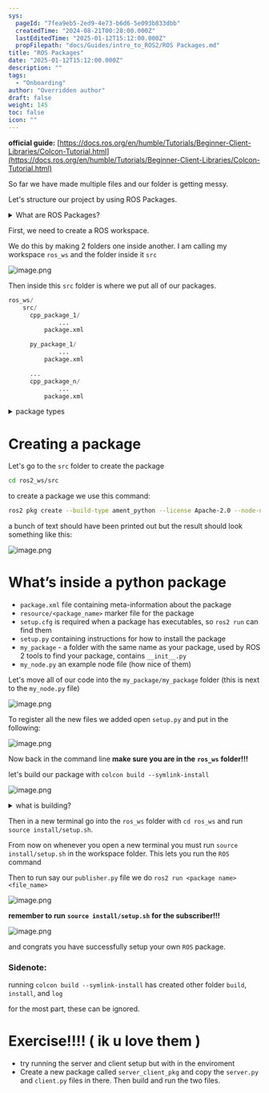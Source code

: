 ```yaml
---
sys:
  pageId: "7fea9eb5-2ed9-4e73-b6d6-5e093b833dbb"
  createdTime: "2024-08-21T00:28:00.000Z"
  lastEditedTime: "2025-01-12T15:12:00.000Z"
  propFilepath: "docs/Guides/intro_to_ROS2/ROS Packages.md"
title: "ROS Packages"
date: "2025-01-12T15:12:00.000Z"
description: ""
tags:
  - "Onboarding"
author: "Overridden author"
draft: false
weight: 145
toc: false
icon: ""
---
```


**official guide:** [https://docs.ros.org/en/humble/Tutorials/Beginner-Client-Libraries/Colcon-Tutorial.html](https://docs.ros.org/en/humble/Tutorials/Beginner-Client-Libraries/Colcon-Tutorial.html)

So far we have made multiple files and our folder is getting messy.

Let's structure our project by using ROS Packages.

<details>

<summary>What are ROS Packages?</summary>

ROS Packages are, as the name implies, packages of code that are highly sharable between ROS developers.

They consist of a folder, `package.xml` file, and source code

```python
      cpp_package_1/
		      ... imagine much code files here ..
          package.xml
```

</details>

First, we need to create a ROS workspace.

We do this by making 2 folders one inside another. I am calling my workspace `ros_ws` and the folder inside it `src`

![image.png](https://prod-files-secure.s3.us-west-2.amazonaws.com/d518164a-d88e-44d1-a4ee-3adb3bd8bce0/70706947-fd18-4537-a67b-e12946812d31/image.png?X-Amz-Algorithm=AWS4-HMAC-SHA256&X-Amz-Content-Sha256=UNSIGNED-PAYLOAD&X-Amz-Credential=ASIAZI2LB466RAXUBH2L%2F20250613%2Fus-west-2%2Fs3%2Faws4_request&X-Amz-Date=20250613T161026Z&X-Amz-Expires=3600&X-Amz-Security-Token=IQoJb3JpZ2luX2VjEDAaCXVzLXdlc3QtMiJHMEUCIDMsPA5xilBCs%2Bcf4pd3J%2FXyCdaOxjChN9MovKyPKUZYAiEAntyUWwWx0srv0yIuN1PBtHuG6eys0jiBIe8jbs0CCnUq%2FwMIGRAAGgw2Mzc0MjMxODM4MDUiDD1I5hqmFpULqpdpBSrcA6ywZOXkMpUh7cHGrIGg%2FadmKbn3OfYJXySqIDsJkUUwh80zzMbB8zu7K9YjUJ6IO9k%2FqsnM%2FIlUolXPXvLLoT%2BEMZoLy65G7wy3uwJiUd4uoX0tmp83iq5q41eXQpIcyX36UM6aobsmahdUYVK75Ui%2BvxY1kYlt24eSZIGoHTXM0ga7NxweWRAGHazp4DGz33Ikqb0aNmOZkE4ZCP0azEJ4NmIaaDn2kRT8OXF462tGmdUU5n7iXTU3anEYNF6TdmtiYSqD1vJ%2FX0wSP9OiTbQdnxG0gAcJIxizneZqMFck9%2Fl0wtei5HTlINYjdzVzO%2Bv0c7e2HxGnHQNLaR1UyxRwpGiktZuxmDC0zNpBylTkGi1Azu8U%2Byl8HvbP988Y%2BNSS1yDsxGXoWk2tG6dmsgs7%2FAt3zSxjtrfcgP%2FFy8vZtbUq1yzUQSIHhnSleP1p%2FAKKz4iZmPVhvSSLTnBsqKENsM05VsnV1IrAXjONXMk9OcrDraVn0MUhNb%2F9pBXX%2B4LhyXNX2aDQ3RLuI3lgV5qMWJNNrYy4rgXzYpCeZSuNYcCegwFsJ2blIMuBv6sFZ44UsXFflHAaHegmngy0C6UGScZHyZcsMuZu1OqTCzaZw9bcNzuG8DaDtD3kMJCYscIGOqUBbEVaaSuKdAW5D2WS3dA1m60L6oOIP81OBrYGkeiL5JPJ1Oi%2BY6fxY%2FNrqTPjIINq0fasU2W7wvD%2FN7G%2Fb70cN%2B0zajh8DHyqL%2B0R7idrv4SIV20H%2FNZPWKjkx44armAz7lLXKz7w9fn4yRauhpTntuhbhaSR4%2BBMstIpcj635OfZ3M0EmvkUjeuVNNz36G0oKRKIY5%2FdPvtR%2F5sHNMUl4a7lhm%2Fy&X-Amz-Signature=17a56eca288cfddc3e42ecfc31717482c409ecd5f7f2ede1b3340584dfd9b18c&X-Amz-SignedHeaders=host&x-amz-checksum-mode=ENABLED&x-id=GetObject)

Then inside this `src` folder is where we put all of our packages.

```python
ros_ws/
    src/
      cpp_package_1/
		      ...
          package.xml

      py_package_1/
		      ...
          package.xml

      ...
      cpp_package_n/
		      ...
          package.xml

```

<details>

<summary>package types</summary>

packages can be either `C++` or python.

the intern file structure is different for each but for this guide we will stick to creating python packages

</details>

# Creating a package

Let's go to the `src` folder to create the package

```bash
cd ros2_ws/src
```

to create a package we use this command:

```bash
ros2 pkg create --build-type ament_python --license Apache-2.0 --node-name my_node my_package
```

a bunch of text should have been printed out but the result should look something like this:

![image.png](https://prod-files-secure.s3.us-west-2.amazonaws.com/d518164a-d88e-44d1-a4ee-3adb3bd8bce0/e6cf1e3f-8512-4a3e-b131-079f800bf3e8/image.png?X-Amz-Algorithm=AWS4-HMAC-SHA256&X-Amz-Content-Sha256=UNSIGNED-PAYLOAD&X-Amz-Credential=ASIAZI2LB466RAXUBH2L%2F20250613%2Fus-west-2%2Fs3%2Faws4_request&X-Amz-Date=20250613T161026Z&X-Amz-Expires=3600&X-Amz-Security-Token=IQoJb3JpZ2luX2VjEDAaCXVzLXdlc3QtMiJHMEUCIDMsPA5xilBCs%2Bcf4pd3J%2FXyCdaOxjChN9MovKyPKUZYAiEAntyUWwWx0srv0yIuN1PBtHuG6eys0jiBIe8jbs0CCnUq%2FwMIGRAAGgw2Mzc0MjMxODM4MDUiDD1I5hqmFpULqpdpBSrcA6ywZOXkMpUh7cHGrIGg%2FadmKbn3OfYJXySqIDsJkUUwh80zzMbB8zu7K9YjUJ6IO9k%2FqsnM%2FIlUolXPXvLLoT%2BEMZoLy65G7wy3uwJiUd4uoX0tmp83iq5q41eXQpIcyX36UM6aobsmahdUYVK75Ui%2BvxY1kYlt24eSZIGoHTXM0ga7NxweWRAGHazp4DGz33Ikqb0aNmOZkE4ZCP0azEJ4NmIaaDn2kRT8OXF462tGmdUU5n7iXTU3anEYNF6TdmtiYSqD1vJ%2FX0wSP9OiTbQdnxG0gAcJIxizneZqMFck9%2Fl0wtei5HTlINYjdzVzO%2Bv0c7e2HxGnHQNLaR1UyxRwpGiktZuxmDC0zNpBylTkGi1Azu8U%2Byl8HvbP988Y%2BNSS1yDsxGXoWk2tG6dmsgs7%2FAt3zSxjtrfcgP%2FFy8vZtbUq1yzUQSIHhnSleP1p%2FAKKz4iZmPVhvSSLTnBsqKENsM05VsnV1IrAXjONXMk9OcrDraVn0MUhNb%2F9pBXX%2B4LhyXNX2aDQ3RLuI3lgV5qMWJNNrYy4rgXzYpCeZSuNYcCegwFsJ2blIMuBv6sFZ44UsXFflHAaHegmngy0C6UGScZHyZcsMuZu1OqTCzaZw9bcNzuG8DaDtD3kMJCYscIGOqUBbEVaaSuKdAW5D2WS3dA1m60L6oOIP81OBrYGkeiL5JPJ1Oi%2BY6fxY%2FNrqTPjIINq0fasU2W7wvD%2FN7G%2Fb70cN%2B0zajh8DHyqL%2B0R7idrv4SIV20H%2FNZPWKjkx44armAz7lLXKz7w9fn4yRauhpTntuhbhaSR4%2BBMstIpcj635OfZ3M0EmvkUjeuVNNz36G0oKRKIY5%2FdPvtR%2F5sHNMUl4a7lhm%2Fy&X-Amz-Signature=9afc986ba005350fe3b46bc6bc9a5162b66f7568e1033d80bd4e25f81083b530&X-Amz-SignedHeaders=host&x-amz-checksum-mode=ENABLED&x-id=GetObject)

# What’s inside a python package

- `package.xml` file containing meta-information about the package
- `resource/<package_name>` marker file for the package
- `setup.cfg` is required when a package has executables, so `ros2 run` can find them
- `setup.py` containing instructions for how to install the package
- `my_package` - a folder with the same name as your package, used by ROS 2 tools to find your package, contains `__init__.py`
- `my_node.py` an example node file (how nice of them)

Let's move all of our code into the `my_package/my_package` folder (this is next to the `my_node.py` file)

![image.png](https://prod-files-secure.s3.us-west-2.amazonaws.com/d518164a-d88e-44d1-a4ee-3adb3bd8bce0/9ce58f11-0da9-4d3e-b86d-506a9685d378/image.png?X-Amz-Algorithm=AWS4-HMAC-SHA256&X-Amz-Content-Sha256=UNSIGNED-PAYLOAD&X-Amz-Credential=ASIAZI2LB466RAXUBH2L%2F20250613%2Fus-west-2%2Fs3%2Faws4_request&X-Amz-Date=20250613T161026Z&X-Amz-Expires=3600&X-Amz-Security-Token=IQoJb3JpZ2luX2VjEDAaCXVzLXdlc3QtMiJHMEUCIDMsPA5xilBCs%2Bcf4pd3J%2FXyCdaOxjChN9MovKyPKUZYAiEAntyUWwWx0srv0yIuN1PBtHuG6eys0jiBIe8jbs0CCnUq%2FwMIGRAAGgw2Mzc0MjMxODM4MDUiDD1I5hqmFpULqpdpBSrcA6ywZOXkMpUh7cHGrIGg%2FadmKbn3OfYJXySqIDsJkUUwh80zzMbB8zu7K9YjUJ6IO9k%2FqsnM%2FIlUolXPXvLLoT%2BEMZoLy65G7wy3uwJiUd4uoX0tmp83iq5q41eXQpIcyX36UM6aobsmahdUYVK75Ui%2BvxY1kYlt24eSZIGoHTXM0ga7NxweWRAGHazp4DGz33Ikqb0aNmOZkE4ZCP0azEJ4NmIaaDn2kRT8OXF462tGmdUU5n7iXTU3anEYNF6TdmtiYSqD1vJ%2FX0wSP9OiTbQdnxG0gAcJIxizneZqMFck9%2Fl0wtei5HTlINYjdzVzO%2Bv0c7e2HxGnHQNLaR1UyxRwpGiktZuxmDC0zNpBylTkGi1Azu8U%2Byl8HvbP988Y%2BNSS1yDsxGXoWk2tG6dmsgs7%2FAt3zSxjtrfcgP%2FFy8vZtbUq1yzUQSIHhnSleP1p%2FAKKz4iZmPVhvSSLTnBsqKENsM05VsnV1IrAXjONXMk9OcrDraVn0MUhNb%2F9pBXX%2B4LhyXNX2aDQ3RLuI3lgV5qMWJNNrYy4rgXzYpCeZSuNYcCegwFsJ2blIMuBv6sFZ44UsXFflHAaHegmngy0C6UGScZHyZcsMuZu1OqTCzaZw9bcNzuG8DaDtD3kMJCYscIGOqUBbEVaaSuKdAW5D2WS3dA1m60L6oOIP81OBrYGkeiL5JPJ1Oi%2BY6fxY%2FNrqTPjIINq0fasU2W7wvD%2FN7G%2Fb70cN%2B0zajh8DHyqL%2B0R7idrv4SIV20H%2FNZPWKjkx44armAz7lLXKz7w9fn4yRauhpTntuhbhaSR4%2BBMstIpcj635OfZ3M0EmvkUjeuVNNz36G0oKRKIY5%2FdPvtR%2F5sHNMUl4a7lhm%2Fy&X-Amz-Signature=920142f204b0d47df3c9e94e151a10fbb5a451641a6ec27403d7a3c0f506e435&X-Amz-SignedHeaders=host&x-amz-checksum-mode=ENABLED&x-id=GetObject)

To register all the new files we added open `setup.py` and put in the following:

![image.png](https://prod-files-secure.s3.us-west-2.amazonaws.com/d518164a-d88e-44d1-a4ee-3adb3bd8bce0/1cd7c262-4cae-4496-9d75-c178537d24a2/image.png?X-Amz-Algorithm=AWS4-HMAC-SHA256&X-Amz-Content-Sha256=UNSIGNED-PAYLOAD&X-Amz-Credential=ASIAZI2LB466RAXUBH2L%2F20250613%2Fus-west-2%2Fs3%2Faws4_request&X-Amz-Date=20250613T161026Z&X-Amz-Expires=3600&X-Amz-Security-Token=IQoJb3JpZ2luX2VjEDAaCXVzLXdlc3QtMiJHMEUCIDMsPA5xilBCs%2Bcf4pd3J%2FXyCdaOxjChN9MovKyPKUZYAiEAntyUWwWx0srv0yIuN1PBtHuG6eys0jiBIe8jbs0CCnUq%2FwMIGRAAGgw2Mzc0MjMxODM4MDUiDD1I5hqmFpULqpdpBSrcA6ywZOXkMpUh7cHGrIGg%2FadmKbn3OfYJXySqIDsJkUUwh80zzMbB8zu7K9YjUJ6IO9k%2FqsnM%2FIlUolXPXvLLoT%2BEMZoLy65G7wy3uwJiUd4uoX0tmp83iq5q41eXQpIcyX36UM6aobsmahdUYVK75Ui%2BvxY1kYlt24eSZIGoHTXM0ga7NxweWRAGHazp4DGz33Ikqb0aNmOZkE4ZCP0azEJ4NmIaaDn2kRT8OXF462tGmdUU5n7iXTU3anEYNF6TdmtiYSqD1vJ%2FX0wSP9OiTbQdnxG0gAcJIxizneZqMFck9%2Fl0wtei5HTlINYjdzVzO%2Bv0c7e2HxGnHQNLaR1UyxRwpGiktZuxmDC0zNpBylTkGi1Azu8U%2Byl8HvbP988Y%2BNSS1yDsxGXoWk2tG6dmsgs7%2FAt3zSxjtrfcgP%2FFy8vZtbUq1yzUQSIHhnSleP1p%2FAKKz4iZmPVhvSSLTnBsqKENsM05VsnV1IrAXjONXMk9OcrDraVn0MUhNb%2F9pBXX%2B4LhyXNX2aDQ3RLuI3lgV5qMWJNNrYy4rgXzYpCeZSuNYcCegwFsJ2blIMuBv6sFZ44UsXFflHAaHegmngy0C6UGScZHyZcsMuZu1OqTCzaZw9bcNzuG8DaDtD3kMJCYscIGOqUBbEVaaSuKdAW5D2WS3dA1m60L6oOIP81OBrYGkeiL5JPJ1Oi%2BY6fxY%2FNrqTPjIINq0fasU2W7wvD%2FN7G%2Fb70cN%2B0zajh8DHyqL%2B0R7idrv4SIV20H%2FNZPWKjkx44armAz7lLXKz7w9fn4yRauhpTntuhbhaSR4%2BBMstIpcj635OfZ3M0EmvkUjeuVNNz36G0oKRKIY5%2FdPvtR%2F5sHNMUl4a7lhm%2Fy&X-Amz-Signature=84bc02c09a789af83208bf151369d23eb1f70ab6f7a66c2ccbf343ff9e8a4d1e&X-Amz-SignedHeaders=host&x-amz-checksum-mode=ENABLED&x-id=GetObject)

Now back in the command line **make sure you are in the** **`ros_ws`** **folder!!!**

let's build our package with `colcon build --symlink-install`

![image.png](https://prod-files-secure.s3.us-west-2.amazonaws.com/d518164a-d88e-44d1-a4ee-3adb3bd8bce0/2f2a0d27-b173-48fd-b189-5f5c0ce65619/image.png?X-Amz-Algorithm=AWS4-HMAC-SHA256&X-Amz-Content-Sha256=UNSIGNED-PAYLOAD&X-Amz-Credential=ASIAZI2LB466RAXUBH2L%2F20250613%2Fus-west-2%2Fs3%2Faws4_request&X-Amz-Date=20250613T161026Z&X-Amz-Expires=3600&X-Amz-Security-Token=IQoJb3JpZ2luX2VjEDAaCXVzLXdlc3QtMiJHMEUCIDMsPA5xilBCs%2Bcf4pd3J%2FXyCdaOxjChN9MovKyPKUZYAiEAntyUWwWx0srv0yIuN1PBtHuG6eys0jiBIe8jbs0CCnUq%2FwMIGRAAGgw2Mzc0MjMxODM4MDUiDD1I5hqmFpULqpdpBSrcA6ywZOXkMpUh7cHGrIGg%2FadmKbn3OfYJXySqIDsJkUUwh80zzMbB8zu7K9YjUJ6IO9k%2FqsnM%2FIlUolXPXvLLoT%2BEMZoLy65G7wy3uwJiUd4uoX0tmp83iq5q41eXQpIcyX36UM6aobsmahdUYVK75Ui%2BvxY1kYlt24eSZIGoHTXM0ga7NxweWRAGHazp4DGz33Ikqb0aNmOZkE4ZCP0azEJ4NmIaaDn2kRT8OXF462tGmdUU5n7iXTU3anEYNF6TdmtiYSqD1vJ%2FX0wSP9OiTbQdnxG0gAcJIxizneZqMFck9%2Fl0wtei5HTlINYjdzVzO%2Bv0c7e2HxGnHQNLaR1UyxRwpGiktZuxmDC0zNpBylTkGi1Azu8U%2Byl8HvbP988Y%2BNSS1yDsxGXoWk2tG6dmsgs7%2FAt3zSxjtrfcgP%2FFy8vZtbUq1yzUQSIHhnSleP1p%2FAKKz4iZmPVhvSSLTnBsqKENsM05VsnV1IrAXjONXMk9OcrDraVn0MUhNb%2F9pBXX%2B4LhyXNX2aDQ3RLuI3lgV5qMWJNNrYy4rgXzYpCeZSuNYcCegwFsJ2blIMuBv6sFZ44UsXFflHAaHegmngy0C6UGScZHyZcsMuZu1OqTCzaZw9bcNzuG8DaDtD3kMJCYscIGOqUBbEVaaSuKdAW5D2WS3dA1m60L6oOIP81OBrYGkeiL5JPJ1Oi%2BY6fxY%2FNrqTPjIINq0fasU2W7wvD%2FN7G%2Fb70cN%2B0zajh8DHyqL%2B0R7idrv4SIV20H%2FNZPWKjkx44armAz7lLXKz7w9fn4yRauhpTntuhbhaSR4%2BBMstIpcj635OfZ3M0EmvkUjeuVNNz36G0oKRKIY5%2FdPvtR%2F5sHNMUl4a7lhm%2Fy&X-Amz-Signature=fbc008a85bae0ce8a271de9d9c3687a567a9d411d4b1de2e6a29f9c1dfdb47c4&X-Amz-SignedHeaders=host&x-amz-checksum-mode=ENABLED&x-id=GetObject)

<details>

<summary>what is building?</summary>

if you are a CS major at Rose-Hulman you will learn the answer to this in CSSE132

but TLDR; is it combines all the code files into one program that can be run easily 

</details>

Then in a new terminal go into the `ros_ws` folder with `cd ros_ws` and run `source install/setup.sh`. 

From now on whenever you open a new terminal you must run `source install/setup.sh` in the workspace folder. This lets you run the `ROS` command

Then to run say our `publisher.py` file we do `ros2 run <package name> <file_name>`

![image.png](https://prod-files-secure.s3.us-west-2.amazonaws.com/d518164a-d88e-44d1-a4ee-3adb3bd8bce0/4f4b1219-3a44-4632-aa0a-ce3471699f59/image.png?X-Amz-Algorithm=AWS4-HMAC-SHA256&X-Amz-Content-Sha256=UNSIGNED-PAYLOAD&X-Amz-Credential=ASIAZI2LB466RAXUBH2L%2F20250613%2Fus-west-2%2Fs3%2Faws4_request&X-Amz-Date=20250613T161026Z&X-Amz-Expires=3600&X-Amz-Security-Token=IQoJb3JpZ2luX2VjEDAaCXVzLXdlc3QtMiJHMEUCIDMsPA5xilBCs%2Bcf4pd3J%2FXyCdaOxjChN9MovKyPKUZYAiEAntyUWwWx0srv0yIuN1PBtHuG6eys0jiBIe8jbs0CCnUq%2FwMIGRAAGgw2Mzc0MjMxODM4MDUiDD1I5hqmFpULqpdpBSrcA6ywZOXkMpUh7cHGrIGg%2FadmKbn3OfYJXySqIDsJkUUwh80zzMbB8zu7K9YjUJ6IO9k%2FqsnM%2FIlUolXPXvLLoT%2BEMZoLy65G7wy3uwJiUd4uoX0tmp83iq5q41eXQpIcyX36UM6aobsmahdUYVK75Ui%2BvxY1kYlt24eSZIGoHTXM0ga7NxweWRAGHazp4DGz33Ikqb0aNmOZkE4ZCP0azEJ4NmIaaDn2kRT8OXF462tGmdUU5n7iXTU3anEYNF6TdmtiYSqD1vJ%2FX0wSP9OiTbQdnxG0gAcJIxizneZqMFck9%2Fl0wtei5HTlINYjdzVzO%2Bv0c7e2HxGnHQNLaR1UyxRwpGiktZuxmDC0zNpBylTkGi1Azu8U%2Byl8HvbP988Y%2BNSS1yDsxGXoWk2tG6dmsgs7%2FAt3zSxjtrfcgP%2FFy8vZtbUq1yzUQSIHhnSleP1p%2FAKKz4iZmPVhvSSLTnBsqKENsM05VsnV1IrAXjONXMk9OcrDraVn0MUhNb%2F9pBXX%2B4LhyXNX2aDQ3RLuI3lgV5qMWJNNrYy4rgXzYpCeZSuNYcCegwFsJ2blIMuBv6sFZ44UsXFflHAaHegmngy0C6UGScZHyZcsMuZu1OqTCzaZw9bcNzuG8DaDtD3kMJCYscIGOqUBbEVaaSuKdAW5D2WS3dA1m60L6oOIP81OBrYGkeiL5JPJ1Oi%2BY6fxY%2FNrqTPjIINq0fasU2W7wvD%2FN7G%2Fb70cN%2B0zajh8DHyqL%2B0R7idrv4SIV20H%2FNZPWKjkx44armAz7lLXKz7w9fn4yRauhpTntuhbhaSR4%2BBMstIpcj635OfZ3M0EmvkUjeuVNNz36G0oKRKIY5%2FdPvtR%2F5sHNMUl4a7lhm%2Fy&X-Amz-Signature=f01d8766de1cffaeb8a175683a11b3f61d02f0d6ed50ec3093bcf81fad0c65f2&X-Amz-SignedHeaders=host&x-amz-checksum-mode=ENABLED&x-id=GetObject)

**remember to run** **`source install/setup.sh`** **for the subscriber!!!**

![image.png](https://prod-files-secure.s3.us-west-2.amazonaws.com/d518164a-d88e-44d1-a4ee-3adb3bd8bce0/02121119-dad4-49ec-8356-c956108b4243/image.png?X-Amz-Algorithm=AWS4-HMAC-SHA256&X-Amz-Content-Sha256=UNSIGNED-PAYLOAD&X-Amz-Credential=ASIAZI2LB466RAXUBH2L%2F20250613%2Fus-west-2%2Fs3%2Faws4_request&X-Amz-Date=20250613T161026Z&X-Amz-Expires=3600&X-Amz-Security-Token=IQoJb3JpZ2luX2VjEDAaCXVzLXdlc3QtMiJHMEUCIDMsPA5xilBCs%2Bcf4pd3J%2FXyCdaOxjChN9MovKyPKUZYAiEAntyUWwWx0srv0yIuN1PBtHuG6eys0jiBIe8jbs0CCnUq%2FwMIGRAAGgw2Mzc0MjMxODM4MDUiDD1I5hqmFpULqpdpBSrcA6ywZOXkMpUh7cHGrIGg%2FadmKbn3OfYJXySqIDsJkUUwh80zzMbB8zu7K9YjUJ6IO9k%2FqsnM%2FIlUolXPXvLLoT%2BEMZoLy65G7wy3uwJiUd4uoX0tmp83iq5q41eXQpIcyX36UM6aobsmahdUYVK75Ui%2BvxY1kYlt24eSZIGoHTXM0ga7NxweWRAGHazp4DGz33Ikqb0aNmOZkE4ZCP0azEJ4NmIaaDn2kRT8OXF462tGmdUU5n7iXTU3anEYNF6TdmtiYSqD1vJ%2FX0wSP9OiTbQdnxG0gAcJIxizneZqMFck9%2Fl0wtei5HTlINYjdzVzO%2Bv0c7e2HxGnHQNLaR1UyxRwpGiktZuxmDC0zNpBylTkGi1Azu8U%2Byl8HvbP988Y%2BNSS1yDsxGXoWk2tG6dmsgs7%2FAt3zSxjtrfcgP%2FFy8vZtbUq1yzUQSIHhnSleP1p%2FAKKz4iZmPVhvSSLTnBsqKENsM05VsnV1IrAXjONXMk9OcrDraVn0MUhNb%2F9pBXX%2B4LhyXNX2aDQ3RLuI3lgV5qMWJNNrYy4rgXzYpCeZSuNYcCegwFsJ2blIMuBv6sFZ44UsXFflHAaHegmngy0C6UGScZHyZcsMuZu1OqTCzaZw9bcNzuG8DaDtD3kMJCYscIGOqUBbEVaaSuKdAW5D2WS3dA1m60L6oOIP81OBrYGkeiL5JPJ1Oi%2BY6fxY%2FNrqTPjIINq0fasU2W7wvD%2FN7G%2Fb70cN%2B0zajh8DHyqL%2B0R7idrv4SIV20H%2FNZPWKjkx44armAz7lLXKz7w9fn4yRauhpTntuhbhaSR4%2BBMstIpcj635OfZ3M0EmvkUjeuVNNz36G0oKRKIY5%2FdPvtR%2F5sHNMUl4a7lhm%2Fy&X-Amz-Signature=769ffa0b522b346e3562857622c947e277b2df32abbac995ebe0654055675a50&X-Amz-SignedHeaders=host&x-amz-checksum-mode=ENABLED&x-id=GetObject)

and congrats you have successfully setup your own `ROS` package.

### Sidenote:

running `colcon build --symlink-install` has created other folder `build`, `install`, and `log`

for the most part, these can be ignored.

# Exercise!!!! ( ik u love them )

- try running the server and client setup but with in the enviroment
- Create a new package called `server_client_pkg` and copy the `server.py` and `client.py` files in there. Then build and run the two files.
